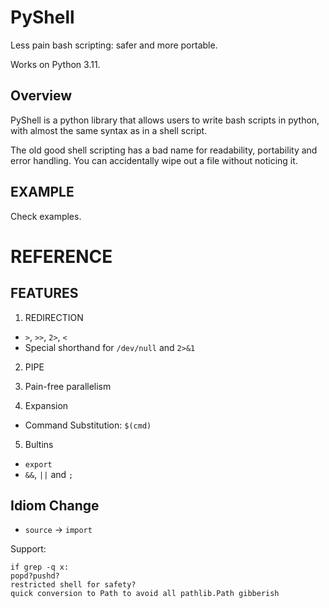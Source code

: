 # PyShell
Less pain bash scripting: safer and more portable.

Works on Python 3.11.

## Overview
PyShell is a python library that allows users to write bash scripts in python,
with almost the same syntax as in a shell script.

The old good shell scripting has a bad name for readability, portability and
error handling.  You can accidentally wipe out a file without noticing it.

## EXAMPLE
Check examples.


# REFERENCE
## FEATURES
1. REDIRECTION
  - `>`, `>>`, `2>`, `<`
  - Special shorthand for `/dev/null` and `2>&1`

2. PIPE

3. Pain-free parallelism

4. Expansion
  - Command Substitution: `$(cmd)`

5. Bultins
  - `export`
  - `&&`, `||` and `;`

## Idiom Change
  - `source` -> `import`

Support:
```
if grep -q x:
popd?pushd?
restricted shell for safety?
quick conversion to Path to avoid all pathlib.Path gibberish
```
